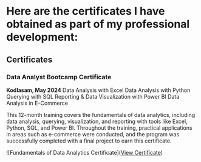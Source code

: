 # Here are the certificates I have obtained as part of my professional development:
## Certificates

### Data Analyst Bootcamp Certificate
**Kodlasam, May 2024**
Data Analysis with Excel
Data Analysis with Python
Querying with SQL
Reporting & Data Visualization with Power BI
Data Analysis in E-Commerce

This 12-month training covers the fundamentals of data analytics, including data analysis, querying, visualization, and reporting with tools like Excel, Python, SQL, and Power BI. Throughout the training, practical applications in areas such as e-commerce were conducted, and the program was successfully completed with a final project to earn this certificate.

![Fundamentals of Data Analytics Certificate](<a href="assets/sertifika.pdf" target="_blank">View Certificate</a>)


